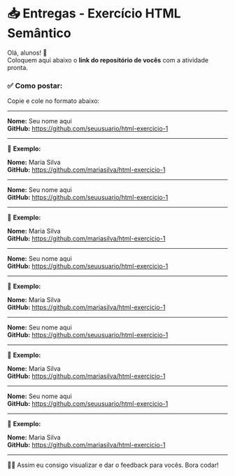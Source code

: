 # 📥 Entregas - Exercício HTML Semântico

Olá, alunos! 👋  
Coloquem aqui abaixo o **link do repositório de vocês** com a atividade pronta.

### ✅ Como postar:

Copie e cole no formato abaixo:

---

**Nome:** Seu nome aqui  
**GitHub:** https://github.com/seuusuario/html-exercicio-1

---

📌 **Exemplo:**

**Nome:** Maria Silva  
**GitHub:** https://github.com/mariasilva/html-exercicio-1

---

**Nome:** Seu nome aqui  
**GitHub:** https://github.com/seuusuario/html-exercicio-1

---

📌 **Exemplo:**

**Nome:** Maria Silva  
**GitHub:** https://github.com/mariasilva/html-exercicio-1

---

**Nome:** Seu nome aqui  
**GitHub:** https://github.com/seuusuario/html-exercicio-1

---

📌 **Exemplo:**

**Nome:** Maria Silva  
**GitHub:** https://github.com/mariasilva/html-exercicio-1

---

**Nome:** Seu nome aqui  
**GitHub:** https://github.com/seuusuario/html-exercicio-1

---

📌 **Exemplo:**

**Nome:** Maria Silva  
**GitHub:** https://github.com/mariasilva/html-exercicio-1

---

**Nome:** Seu nome aqui  
**GitHub:** https://github.com/seuusuario/html-exercicio-1

---

📌 **Exemplo:**

**Nome:** Maria Silva  
**GitHub:** https://github.com/mariasilva/html-exercicio-1

---

🧑‍🏫 Assim eu consigo visualizar e dar o feedback para vocês. Bora codar!
